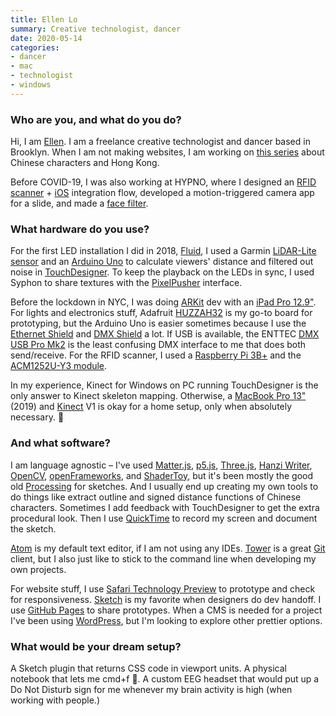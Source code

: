 ```yaml
---
title: Ellen Lo
summary: Creative technologist, dancer
date: 2020-05-14
categories:
- dancer
- mac
- technologist
- windows
---
```


### Who are you, and what do you do?

Hi, I am [Ellen](https://ellenlowing.com/ "Ellen's website."). I am a freelance creative technologist and dancer based in Brooklyn. When I am not making websites, I am working on [this series](https://www.instagram.com/codebrewed/ "Ellen's Instagram account about Chinese characters and Hong Kong.") about Chinese characters and Hong Kong.

Before COVID-19, I was also working at HYPNO, where I designed an [RFID scanner](https://hypno.com/c/color-factory-htx "Ellen's RFID scanner project at HYPNO.") + [iOS][] integration flow, developed a motion-triggered camera app for a slide, and made a [face filter](https://instagram.com/a/r/?effect_id=512224676011992 "Ellen's Instagram filter (requires the app).").

### What hardware do you use?

For the first LED installation I did in 2018, [Fluid](https://axismundi.info/pages/fluid/index.html "Ellen's LED installation."), I used a Garmin [LiDAR-Lite sensor][lidar-lite-v3] and an [Arduino Uno][arduino-uno] to calculate viewers' distance and filtered out noise in [TouchDesigner][touchdesigner]. To keep the playback on the LEDs in sync, I used Syphon to share textures with the [PixelPusher][] interface. 

Before the lockdown in NYC, I was doing [ARKit][] dev with an [iPad Pro 12.9"][ipad-pro]. For lights and electronics stuff, Adafruit [HUZZAH32][] is my go-to board for prototyping, but the Arduino Uno is easier sometimes because I use the [Ethernet Shield][ethernet-shield-2] and [DMX Shield][dmx-shield] a lot. If USB is available, the ENTTEC [DMX USB Pro Mk2][dmx-usb-pro-mk2] is the least confusing DMX interface to me that does both send/receive. For the RFID scanner, I used a [Raspberry Pi 3B+][raspberry-pi-3b-plus] and the [ACM1252U-Y3 module][acm1252u-y3].

In my experience, Kinect for Windows on PC running TouchDesigner is the only answer to Kinect skeleton mapping. Otherwise, a [MacBook Pro 13"][macbook-pro] (2019) and [Kinect][] V1 is okay for a home setup, only when absolutely necessary. 🤠

### And what software?

I am language agnostic – I've used [Matter.js][], [p5.js][], [Three.js][], [Hanzi Writer][hanzi-writer], [OpenCV][], [openFrameworks][], and [ShaderToy][], but it's been mostly the good old [Processing][] for sketches. And I usually end up creating my own tools to do things like extract outline and signed distance functions of Chinese characters. Sometimes I add feedback with TouchDesigner to get the extra procedural look. Then I use [QuickTime][quicktime-pro] to record my screen and document the sketch. 

[Atom][] is my default text editor, if I am not using any IDEs. [Tower][] is a great [Git][] client, but I also just like to stick to the command line when developing my own projects. 

For website stuff, I use [Safari Technology Preview][safari-technology-preview] to prototype and check for responsiveness. [Sketch][] is my favorite when designers do dev handoff. I use [GitHub Pages][github-pages] to share prototypes. When a CMS is needed for a project I've been using [WordPress][], but I'm looking to explore other prettier options.

### What would be your dream setup?

A Sketch plugin that returns CSS code in viewport units. A physical notebook that lets me cmd+f 🤖. A custom EEG headset that would put up a Do Not Disturb sign for me whenever my brain activity is high (when working with people.)

[acm1252u-y3]: https://www.acs.com.hk/en/products/368/acm1252u-y3-usb-nfc-reader-module-with-detachable-antenna-board/ "An NFC reader module."
[arduino-uno]: https://store.arduino.cc/products/arduino-uno-rev3/ "A microcontroller board."
[arkit]: https://developer.apple.com/augmented-reality/arkit/ "Apple's augmented reality framework."
[atom]: https://github.blog/2022-06-08-sunsetting-atom/ "A text editor based on web technology."
[dmx-shield]: https://www.dfrobot.com/product-984.html "A DMX controller for Arduino boards."
[dmx-usb-pro-mk2]: https://www.enttec.com.au "A USB interface for controlling lights via DMX."
[ethernet-shield-2]: http://web.archive.org/web/20210801203036/https://store.arduino.cc/usa/arduino-ethernet-shield-2 "An ethernet add-on for Arduino boards."
[git]: https://git-scm.com/ "A version control system."
[github-pages]: https://pages.github.com/ "A simple GitHub-based web publishing system."
[hanzi-writer]: https://hanziwriter.org/ "A JavaScript framework for drawing and tracing Chinese characters."
[huzzah32]: https://www.adafruit.com/product/3405 "A tiny hackable computer board."
[huzzah32]: https://www.adafruit.com/product/3405 "A tiny single computer on a board."
[ios]: https://www.apple.com/ios/ "A mobile operating system."
[ipad-pro]: https://en.wikipedia.org/wiki/IPad_Pro "An iOS tablet."
[kinect]: http://web.archive.org/web/20141020163539/http://www.xbox.com:80/en-US/Kinect "An adapter for the Xbox that uses your body as a controller."
[lidar-lite-v3]: https://www.adafruit.com/product/4058 "A distance sensor device."
[macbook-pro]: https://www.apple.com/macbook-pro/ "A laptop."
[matter.js]: https://brm.io/matter-js/ "A 2D JavaScript physics framework."
[opencv]: https://opencv.org/ "A programming library for working with real-time computer vision."
[openframeworks]: https://openframeworks.cc/ "A C++ library for creative projects."
[p5.js]: https://p5js.org/ "A Javascript library based on Processing."
[pixelpusher]: http://web.archive.org/web/20210225072214/http://www.heroicrobotics.com/products/pixelpusher "A computer board for controlling light strips and LEDs."
[processing]: https://processing.org/ "A programming language/environment."
[quicktime-pro]: http://web.archive.org/web/20230706193331/https://support.apple.com/en-us/HT201175 "A commercial version of QuickTime."
[raspberry-pi-3b-plus]: https://magpi.raspberrypi.org/r//raspberry-pi-3bplus-specs-benchmarks/ "A tiny computer."
[safari-technology-preview]: https://developer.apple.com/safari/technology-preview/ "A bleeding edge version of the Safari web browser."
[shadertoy]: https://www.shadertoy.com/ "A web-based 3D shader tool."
[sketch]: https://www.sketch.com/ "A vector drawing application for Mac OS X."
[three.js]: https://threejs.org/ "A Javascript 3D library."
[touchdesigner]: https://derivative.ca/product "Visual development software."
[tower]: https://www.git-tower.com/ "A Mac GUI for Git."
[wordpress]: https://wordpress.com/ "Weblog publishing software."
